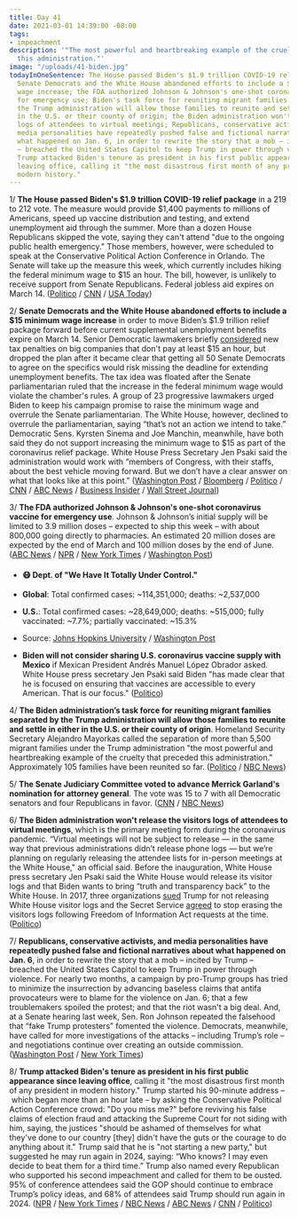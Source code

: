 ```yaml
---
title: Day 41
date: 2021-03-01 14:39:00 -08:00
tags:
- impeachment
description: '"The most powerful and heartbreaking example of the cruelty that preceded
  this administration."'
image: "/uploads/41-biden.jpg"
todayInOneSentence: The House passed Biden's $1.9 trillion COVID-19 relief package;
  Senate Democrats and the White House abandoned efforts to include a $15 minimum
  wage increase; the FDA authorized Johnson & Johnson's one-shot coronavirus vaccine
  for emergency use; Biden's task force for reuniting migrant families separated by
  the Trump administration will allow those families to reunite and settle in either
  in the U.S. or their county of origin; the Biden administration won't release visitor
  logs of attendees to virtual meetings; Republicans, conservative activists, and
  media personalities have repeatedly pushed false and fictional narratives about
  what happened on Jan. 6, in order to rewrite the story that a mob – incited by Trump
  – breached the United States Capitol to keep Trump in power through violence; and
  Trump attacked Biden's tenure as president in his first public appearance since
  leaving office, calling it "the most disastrous first month of any president in
  modern history."
---
```


1/ **The House passed Biden's $1.9 trillion COVID-19 relief package** in a 219 to 212 vote. The measure would provide $1,400 payments to millions of Americans, speed up vaccine distribution and testing, and extend unemployment aid through the summer. More than a dozen House Republicans skipped the vote, saying they can't attend "due to the ongoing public health emergency." Those members, however, were scheduled to speak at the Conservative Political Action Conference in Orlando. The Senate will take up the measure this week, which currently includes hiking the federal minimum wage to $15 an hour. The bill, however, is unlikely to receive support from Senate Republicans. Federal jobless aid expires on March 14.  ([Politico](https://www.politico.com/news/2021/02/26/house-biden-covid-relief-bill-passage-471733) / [CNN](https://www.cnn.com/2021/02/26/politics/cpac-house-republicans-proxy-voting/index.html) / [USA Today](https://www.usatoday.com/story/news/politics/2021/02/26/joe-bidens-covid-relief-bill-stimulus-checks-passes-house/6836187002/))

2/ **Senate Democrats and the White House abandoned efforts to include a $15 minimum wage increase** in order to move Biden’s $1.9 trillion relief package forward before current supplemental unemployment benefits expire on March 14. Senior Democratic lawmakers briefly [considered](https://www.washingtonpost.com/us-policy/2021/02/27/minimum-wage-democrats-biden/) new tax penalties on big companies that don't pay at least $15 an hour, but dropped the plan after it  became clear that getting all 50 Senate Democrats to agree on the specifics would risk missing the deadline for extending unemployment benefits. The tax idea was floated after the Senate parliamentarian ruled that the increase in the federal minimum wage would violate the chamber's rules. A group of 23 progressive lawmakers urged Biden to keep his campaign promise to raise the minimum wage and overrule the Senate parliamentarian. The White House, however, declined to overrule the parliamentarian, saying “that’s not an action we intend to take.” Democratic Sens. Kyrsten Sinema and Joe Manchin, meanwhile, have both said they do not support increasing the minimum wage to $15 as part of the coronavirus relief package. White House Press Secretary Jen Psaki said the administration would work with “members of Congress, with their staffs, about the best vehicle moving forward. But we don’t have a clear answer on what that looks like at this point.” ([Washington Post](https://www.washingtonpost.com/us-policy/2021/03/01/biden-stimulus-covid-relief-minimum-wage/) / [Bloomberg](https://www.bloomberg.com/news/articles/2021-03-01/democrats-shelve-minimum-wage-tax-plan-to-speed-work-on-stimulus?sref=MIBMEEoj) / [Politico](https://www.politico.com/news/2021/02/26/progressives-minimum-wage-defeat-471772) / [CNN](https://www.cnn.com/2021/03/01/politics/house-democrats-kamala-harris-wage-hike/index.html) / [ABC News](https://abcnews.go.com/Business/wireStory/senate-democrats-house-virus-relief-bill-76183236) / [Business Insider](https://www.businessinsider.com/stimulus-house-progressives-urge-biden-15-an-hour-minimum-wage-2021-3) / [Wall Street Journal](https://www.wsj.com/articles/senate-moves-ahead-with-covid-19-aid-package-without-minimum-wage-boost-11614615765))

3/ **The FDA authorized Johnson & Johnson's one-shot coronavirus vaccine for emergency use**. Johnson & Johnson’s initial supply will be limited to 3.9 million doses – expected to ship this week – with about 800,000 going directly to pharmacies. An estimated 20 million doses are expected by the end of March and 100 million doses by the end of June. ([ABC News](https://abcnews.go.com/Politics/fda-authorizes-jj-vaccine-giving-us-3rd-option/story?id=76135205) / [NPR](https://www.npr.org/sections/coronavirus-live-updates/2021/02/27/972009978/fda-authorizes-johnson-johnsons-one-shot-covid-19-vaccine) / [New York Times](https://www.nytimes.com/2021/02/27/health/covid-vaccine-johnson-and-johnson.html) / [Washington Post](https://www.washingtonpost.com/health/2021/02/28/johnson-and-johnson-vaccine-cdc-recommendation/))

* #### 😷 Dept. of "We Have It Totally Under Control."

* **Global**: Total confirmed cases: \~114,351,000; deaths: \~2,537,000

* **U.S.**: Total confirmed cases: \~28,649,000; deaths: \~515,000; fully vaccinated: \~7.7%; partially vaccinated: \~15.3%

* Source: [Johns Hopkins University](https://coronavirus.jhu.edu/map.html) / [Washington Post](https://www.washingtonpost.com/graphics/2020/health/covid-vaccine-states-distribution-doses/)

* **Biden will not consider sharing U.S. coronavirus vaccine supply with Mexico** if Mexican President Andrés Manuel López Obrador asked. White House press secretary Jen Psaki said Biden "has made clear that he is focused on ensuring that vaccines are accessible to every American. That is our focus." ([Politico](https://www.politico.com/news/2021/03/01/biden-mexico-covid-vaccine-sharing-471939))

4/ **The Biden administration’s task force for reuniting migrant families separated by the Trump administration will allow those families to reunite and settle in either in the U.S. or their county of origin**. Homeland Security Secretary Alejandro Mayorkas called the separation of more than 5,500 migrant families under the Trump administration "the most powerful and heartbreaking example of the cruelty that preceded this administration." Approximately 105 families have been reunited so far. ([Politico](https://www.politico.com/news/2021/03/01/biden-reunite-separated-families-border-471940) / [NBC News](https://www.nbcnews.com/politics/immigration/biden-admin-expected-let-migrant-families-separated-under-trump-reunite-n1259141))

5/ **The Senate Judiciary Committee voted to advance Merrick Garland's nomination for attorney general**. The vote was 15 to 7 with all Democratic senators and four Republicans in favor. ([CNN](https://www.cnn.com/2021/03/01/politics/merrick-garland-confirmation-committee-vote/index.html) / [NBC News](https://www.nbcnews.com/politics/congress/senate-committee-advances-garland-nomination-attorney-general-n1259139))

6/ **The Biden administration won't release the visitors logs of attendees to virtual meetings**, which is the primary meeting form during the coronavirus pandemic. “Virtual meetings will not be subject to release — in the same way that previous administrations didn’t release phone logs — but we’re planning on regularly releasing the attendee lists for in-person meetings at the White House," an official said. Before the inauguration, White House press secretary Jen Psaki said the White House would release its visitor logs and that Biden wants to bring “truth and transparency back” to the White House. In 2017, three organizations [sued](https://whatthefuckjusthappenedtoday.com/2017/04/10/Day-81/#10-three-organizations-sue-trump-for) Trump for not releasing White House visitor logs and the Secret Service [agreed](https://whatthefuckjusthappenedtoday.com/2017/08/23/day-216/#7-the-secret-service-agreed-to-stop) to stop erasing the visitors logs following Freedom of Information Act requests at the time. ([Politico](https://www.politico.com/news/2021/03/01/biden-white-house-transparency-trump-obama-471868))

7/ **Republicans, conservative activists, and media personalities have repeatedly pushed false and fictional narratives about what happened on Jan. 6**, in order to rewrite the story that a mob – incited by Trump – breached the United States Capitol to keep Trump in power through violence. For nearly two months, a campaign by pro-Trump groups has tried to minimize the insurrection by advancing baseless claims that antifa provocateurs were to blame for the violence on Jan. 6; that a few troublemakers spoiled the protest; and that the riot wasn't a big deal. And, at a Senate hearing last week, Sen. Ron Johnson repeated the falsehood that “fake Trump protesters” fomented the violence. Democrats, meanwhile, have called for more investigations of the attacks – including Trump’s role – and negotiations continue over creating an outside commission. ([Washington Post](https://www.washingtonpost.com/powerpost/republicans-riot-false-accounts/2021/02/28/9230e3b6-784c-11eb-9537-496158cc5fd9_story.html) / [New York Times](https://www.nytimes.com/2021/03/01/us/politics/antifa-conspiracy-capitol-riot.html))

8/ **Trump attacked Biden's tenure as president in his first public appearance since leaving office**, calling it "the most disastrous first month of any president in modern history." Trump started his 90-minute address – which began more than an hour late – by asking the Conservative Political Action Conference crowd: "Do you miss me?" before reviving his false claims of election fraud and attacking the Supreme Court for not siding with him, saying, the justices "should be ashamed of themselves for what they've done to our country \[they\] didn't have the guts or the courage to do anything about it." Trump said that he is "not starting a new party," but suggested he may run again in 2024, saying: “Who knows? I may even decide to beat them for a third time.” Trump also named every Republican who supported his second impeachment and called for them to be ousted. 95% of conference attendees said the GOP should continue to embrace Trump’s policy ideas, and 68% of attendees said Trump should run again in 2024. ([NPR](https://www.npr.org/2021/02/28/972307678/trump-blasts-biden-in-his-1st-speech-since-leaving-office) / [New York Times](https://www.nytimes.com/2021/02/28/us/politics/trump-cpac-republicans.html) / [NBC News](https://www.nbcnews.com/politics/donald-trump/trump-cpac-speech-declare-his-political-journey-far-over-n1259093) / [ABC News](https://abcnews.go.com/Politics/trumps-cpac-speech-repeats-false-election-fraud-claims/story?id=76173257) / [CNN](https://www.cnn.com/2021/03/01/politics/cpac-2021-trump-speech-american-democracy/index.html) / [Politico](https://www.politico.com/news/2021/02/28/trump-cpac-2024-biden-471869))